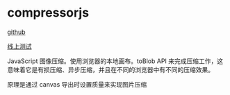 # compressorjs

[github](https://github.com/fengyuanchen/compressorjs)

[线上测试](https://fengyuanchen.github.io/compressorjs/)

JavaScript 图像压缩。使用浏览器的本地画布。toBlob API 来完成压缩工作，这意味着它是有损压缩、异步压缩，并且在不同的浏览器中有不同的压缩效果。


原理是通过 canvas 导出时设置质量来实现图片压缩



